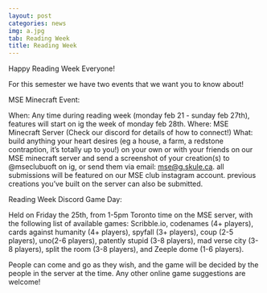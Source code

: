 ```yaml
---
layout: post
categories: news
img: a.jpg
tab: Reading Week
title: Reading Week
---
```


Happy Reading Week Everyone!

For this semester we have two events that we want you to know about!

MSE Minecraft Event:

When: Any time during reading week (monday feb 21 - sunday feb 27th), features will start on ig the week of monday feb 28th.
Where: MSE Minecraft Server (Check our discord for details of how to connect!)
What: build anything your heart desires (eg a house, a farm, a redstone contraption, it’s totally up to you!) on your own or with your friends on our MSE minecraft server and send a screenshot of your creation(s) to @mseclubuoft on ig, or send them via email: mse@g.skule.ca. all submissions will be featured on our MSE club instagram account. previous creations you’ve built on the server can also be submitted.

Reading Week Discord Game Day:

Held on Friday the 25th, from 1-5pm Toronto time on the MSE server, with the following list of available games:
Scribble.io, codenames (4+ players), cards against humanity (4+ players), spyfall (3+ players), coup (2-5 players), uno(2-6 players), patently stupid (3-8 players), mad verse city (3-8 players), split the room (3-8 players), and Zeeple dome (1-6 players). 

People can come and go as they wish, and the game will be decided by the people in the server at the time. Any other online game suggestions are welcome!
